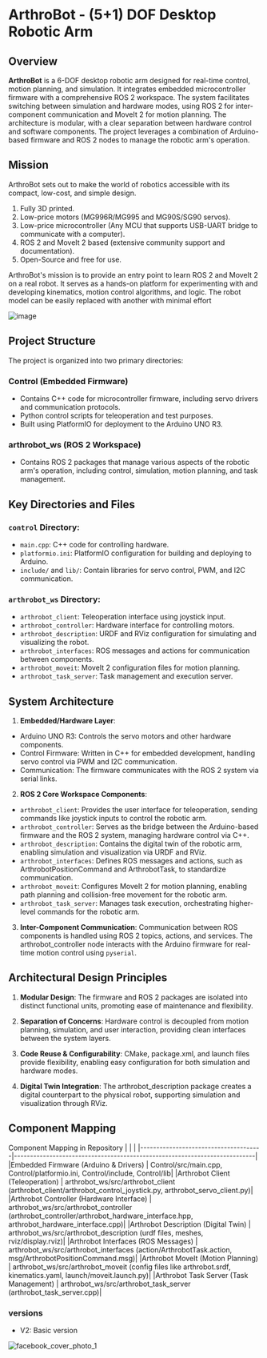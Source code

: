 # ArthroBot - (5+1) DOF Desktop Robotic Arm

## Overview
**ArthroBot** is a 6-DOF desktop robotic arm designed for real-time control, motion planning, and simulation. It integrates embedded microcontroller firmware with a comprehensive ROS 2 workspace. The system facilitates switching between simulation and hardware modes, using ROS 2 for inter-component communication and MoveIt 2 for motion planning. The architecture is modular, with a clear separation between hardware control and software components. The project leverages a combination of Arduino-based firmware and ROS 2 nodes to manage the robotic arm's operation.

## Mission
ArthroBot sets out to make the world of robotics accessible with its compact, low-cost, and simple design.
1. Fully 3D printed.
2. Low-price motors (MG996R/MG995 and MG90S/SG90 servos).
3. Low-price microcontroller (Any MCU that supports USB-UART bridge to communicate with a computer).
4. ROS 2 and MoveIt 2 based (extensive community support and documentation).
5. Open-Source and free for use.

ArthroBot's mission is to provide an entry point to learn ROS 2 and MoveIt 2 on a real robot. It serves as a hands-on platform for experimenting with and developing kinematics, motion control algorithms, and logic. The robot model can be easily replaced with another with minimal effort

![image](https://github.com/user-attachments/assets/6aa054a5-7137-414c-8ad8-8b1e9e9f9500)

## Project Structure
The project is organized into two primary directories:

### Control (Embedded Firmware)
* Contains C++ code for microcontroller firmware, including servo drivers and communication protocols.
* Python control scripts for teleoperation and test purposes.
* Built using PlatformIO for deployment to the Arduino UNO R3.

### arthrobot_ws (ROS 2 Workspace)
* Contains ROS 2 packages that manage various aspects of the robotic arm's operation, including control, simulation, motion planning, and task management.

## Key Directories and Files
### `control` Directory:
* `main.cpp`: C++ code for controlling hardware.
* `platformio.ini`: PlatformIO configuration for building and deploying to Arduino.
* `include/` and `lib/`: Contain libraries for servo control, PWM, and I2C communication.

### `arthrobot_ws` Directory:
* `arthrobot_client`: Teleoperation interface using joystick input.
* `arthrobot_controller`: Hardware interface for controlling motors.
* `arthrobot_description`: URDF and RViz configuration for simulating and visualizing the robot.
* `arthrobot_interfaces`: ROS messages and actions for communication between components.
* `arthrobot_moveit`: MoveIt 2 configuration files for motion planning.
* `arthrobot_task_server`: Task management and execution server.

## System Architecture
1. **Embedded/Hardware Layer**:
  * Arduino UNO R3: Controls the servo motors and other hardware components.
  * Control Firmware: Written in C++ for embedded development, handling servo control via PWM and I2C communication.
  * Communication: The firmware communicates with the ROS 2 system via serial links.

2. **ROS 2 Core Workspace Components**:
  * `arthrobot_client`: Provides the user interface for teleoperation, sending commands like joystick inputs to control the robotic arm.
  * `arthrobot_controller`: Serves as the bridge between the Arduino-based firmware and the ROS 2 system, managing hardware control via C++.
  * `arthrobot_description`: Contains the digital twin of the robotic arm, enabling simulation and visualization via URDF and RViz.
  * `arthrobot_interfaces`: Defines ROS messages and actions, such as ArthrobotPositionCommand and ArthrobotTask, to standardize communication.
  * `arthrobot_moveit`: Configures MoveIt 2 for motion planning, enabling path planning and collision-free movement for the robotic arm.
  * `arthrobot_task_server`: Manages task execution, orchestrating higher-level commands for the robotic arm.

3. **Inter-Component Communication**:
Communication between ROS components is handled using ROS 2 topics, actions, and services.
The arthrobot_controller node interacts with the Arduino firmware for real-time motion control using `pyserial`.

## Architectural Design Principles
1. **Modular Design**: The firmware and ROS 2 packages are isolated into distinct functional units, promoting ease of maintenance and flexibility.

2. **Separation of Concerns**: Hardware control is decoupled from motion planning, simulation, and user interaction, providing clean interfaces between the system layers.

3. **Code Reuse & Configurability**: CMake, package.xml, and launch files provide flexibility, enabling easy configuration for both simulation and hardware modes.

4. **Digital Twin Integration**: The arthrobot_description package creates a digital counterpart to the physical robot, supporting simulation and visualization through RViz.

## Component Mapping
Component	Mapping in Repository
| | |
|--------------------------------------|---------------------------------------------------------------------------|
|Embedded Firmware (Arduino & Drivers) | Control/src/main.cpp, Control/platformio.ini, Control/include, Control/lib|
|Arthrobot Client (Teleoperation) |	arthrobot_ws/src/arthrobot_client (arthrobot_client/arthrobot_control_joystick.py, arthrobot_servo_client.py)|
|Arthrobot Controller (Hardware Interface) | arthrobot_ws/src/arthrobot_controller (arthrobot_controller/arthrobot_hardware_interface.hpp, arthrobot_hardware_interface.cpp)|
|Arthrobot Description (Digital Twin) |	arthrobot_ws/src/arthrobot_description (urdf files, meshes, rviz/display.rviz)|
|Arthrobot Interfaces (ROS Messages) |	arthrobot_ws/src/arthrobot_interfaces (action/ArthrobotTask.action, msg/ArthrobotPositionCommand.msg)|
|Arthrobot MoveIt (Motion Planning) |	arthrobot_ws/src/arthrobot_moveit (config files like arthrobot.srdf, kinematics.yaml, launch/moveit.launch.py)|
|Arthrobot Task Server (Task Management) |	arthrobot_ws/src/arthrobot_task_server (arthrobot_task_server.cpp)|


### versions
- V2: Basic version



![facebook_cover_photo_1](https://github.com/Fadi-Eid/ArthroBot/assets/113466842/6c04bcef-7469-4d71-94f2-315197fd8f65)
